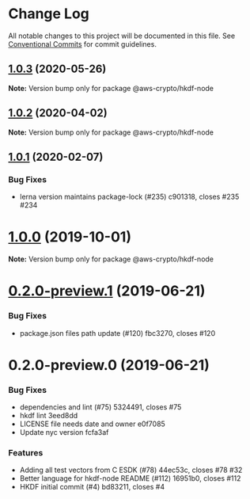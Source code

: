 # Change Log

All notable changes to this project will be documented in this file.
See [Conventional Commits](https://conventionalcommits.org) for commit guidelines.

## [1.0.3](https://github.com/aws/aws-encryption-sdk-javascript/compare/@aws-crypto/hkdf-node@1.0.2...@aws-crypto/hkdf-node@1.0.3) (2020-05-26)

**Note:** Version bump only for package @aws-crypto/hkdf-node





## [1.0.2](https://github.com/aws/aws-encryption-sdk-javascript/compare/@aws-crypto/hkdf-node@1.0.1...@aws-crypto/hkdf-node@1.0.2) (2020-04-02)

**Note:** Version bump only for package @aws-crypto/hkdf-node





## [1.0.1](/compare/@aws-crypto/hkdf-node@1.0.0...@aws-crypto/hkdf-node@1.0.1) (2020-02-07)


### Bug Fixes

* lerna version maintains package-lock (#235) c901318, closes #235 #234





# [1.0.0](/compare/@aws-crypto/hkdf-node@0.2.0-preview.1...@aws-crypto/hkdf-node@1.0.0) (2019-10-01)

**Note:** Version bump only for package @aws-crypto/hkdf-node





# [0.2.0-preview.1](/compare/@aws-crypto/hkdf-node@0.2.0-preview.0...@aws-crypto/hkdf-node@0.2.0-preview.1) (2019-06-21)


### Bug Fixes

* package.json files path update (#120) fbc3270, closes #120





# 0.2.0-preview.0 (2019-06-21)


### Bug Fixes

* dependencies and lint (#75) 5324491, closes #75
* hkdf lint 3eed8dd
* LICENSE file needs date and owner e0f7085
* Update nyc version fcfa3af


### Features

* Adding all test vectors from C ESDK (#78) 44ec53c, closes #78 #32
* Better language for hkdf-node README (#112) 16951b0, closes #112
* HKDF initial commit (#4) bd83211, closes #4
